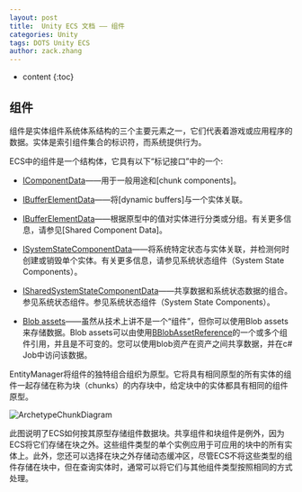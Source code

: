 ```yaml
---
layout: post
title:  Unity ECS 文档 —— 组件
categories: Unity
tags: DOTS Unity ECS
author: zack.zhang
---
```


* content
{:toc}

<!-- more -->

## 组件

组件是实体组件系统体系结构的三个主要元素之一，它们代表着游戏或应用程序的数据。实体是索引组件集合的标识符，而系统提供行为。

ECS中的组件是一个结构体，它具有以下“标记接口”中的一个:

* <a href="">IComponentData</a>——用于一般用途和\[chunk components\]。

* <a href="">IBufferElementData</a>——将[dynamic buffers]与一个实体关联。

* <a href="">IBufferElementData</a>——根据原型中的值对实体进行分类或分组。有关更多信息，请参见\[Shared Component Data\]。

* <a href="">ISystemStateComponentData</a>——将系统特定状态与实体关联，并检测何时创建或销毁单个实体。有关更多信息，请参见系统状态组件（System State Components）。

* <a href="">ISharedSystemStateComponentData</a>——共享数据和系统状态数据的组合。参见系统状态组件。参见系统状态组件（System State Components）。

* <a href="">Blob assets</a>——虽然从技术上讲不是一个“组件”，但你可以使用Blob assets来存储数据。Blob assets可以由使用<a href="">BBlobAssetReference</a>的一个或多个组件引用，并且是不可变的。您可以使用blob资产在资产之间共享数据，并在c# Job中访问该数据。

EntityManager将组件的独特组合组织为原型。它将具有相同原型的所有实体的组件一起存储在称为块（chunks）的内存块中，给定块中的实体都具有相同的组件原型。

![ArchetypeChunkDiagram](https://zd304.github.io/assets/img/ECS/ArchetypeChunkDiagram.png)<br/>

此图说明了ECS如何按其原型存储组件数据块。共享组件和块组件是例外，因为ECS将它们存储在块之外。这些组件类型的单个实例应用于可应用的块中的所有实体上。此外，您还可以选择在块之外存储动态缓冲区，尽管ECS不将这些类型的组件存储在块中，但在查询实体时，通常可以将它们与其他组件类型按照相同的方式处理。